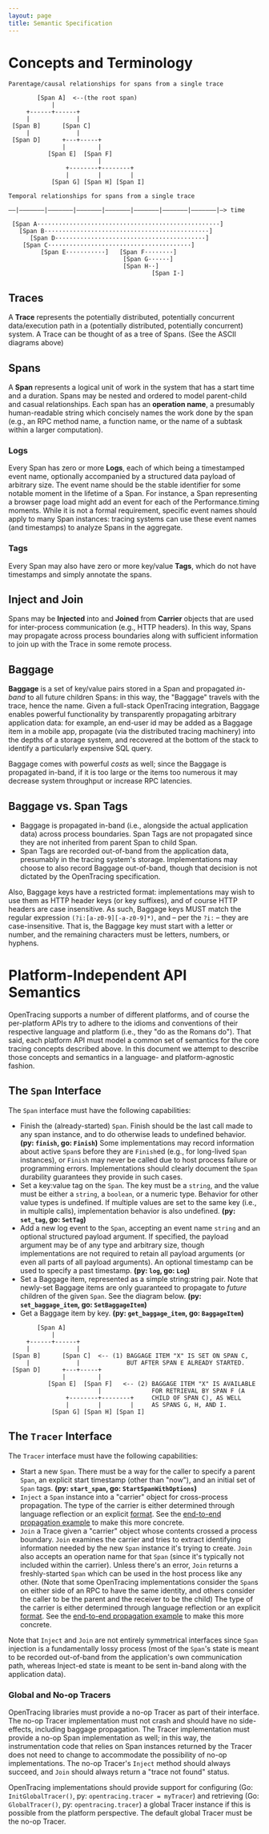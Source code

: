 ```yaml
---
layout: page
title: Semantic Specification
---
```

<div id="toc"></div>

# Concepts and Terminology


~~~
Parentage/causal relationships for spans from a single trace

        [Span A]  <--(the root span)
            |
     +------+------+
     |             |
 [Span B]      [Span C]
     |             |
 [Span D]      +---+-----+
               |         |
           [Span E]  [Span F]
                         |
                +--------+--------+
                |        |        |
            [Span G] [Span H] [Span I]

~~~

~~~
Temporal relationships for spans from a single trace

––|–––––––|–––––––|–––––––|–––––––|–––––––|–––––––|–––––––|–> time

 [Span A···················································]
   [Span B··············································]
      [Span D··········································]
    [Span C········································]
         [Span E···········]   [Span F········]
                                [Span G······]
                                [Span H··]
                                        [Span I·]
~~~

## Traces

A **Trace** represents the potentially distributed, potentially concurrent data/execution path in a (potentially distributed, potentially concurrent) system. A Trace can be thought of as a tree of Spans. (See the ASCII diagrams above)

## Spans

A **Span** represents a logical unit of work in the system that has a start time and a duration. Spans may be nested and ordered to model parent-child and casual relationships. Each span has an **operation name**, a presumably human-readable string which concisely names the work done by the span (e.g., an RPC method name, a function name, or the name of a subtask within a larger computation).

### Logs

Every Span has zero or more **Logs**, each of which being a timestamped event name, optionally accompanied by a structured data payload of arbitrary size. The event name should be the stable identifier for some notable moment in the lifetime of a Span. For instance, a Span representing a browser page load might add an event for each of the Performance.timing moments.  While it is not a formal requirement, specific event names should apply to many Span instances: tracing systems can use these event names (and timestamps) to analyze Spans in the aggregate.

### Tags

Every Span may also have zero or more key/value **Tags**, which do not have timestamps and simply annotate the spans.

## Inject and Join

Spans may be **Injected** into and **Joined** from **Carrier** objects that are used for inter-process communication (e.g., HTTP headers). In this way, Spans may propagate across process boundaries along with sufficient information to join up with the Trace in some remote process.

## Baggage

**Baggage** is a set of key/value pairs stored in a Span and propagated _in-band_ to all future children Spans: in this way, the "Baggage" travels with the trace, hence the name. Given a full-stack OpenTracing integration, Baggage enables powerful functionality by transparently propagating arbitrary application data: for example, an end-user id may be added as a Baggage item in a mobile app, propagate (via the distributed tracing machinery) into the depths of a storage system, and recovered at the bottom of the stack to identify a particularly expensive SQL query.

Baggage comes with powerful _costs_ as well; since the Baggage is propagated in-band, if it is too large or the items too numerous it may decrease system throughput or increase RPC latencies.

## Baggage vs. Span Tags

- Baggage is propagated in-band (i.e., alongside the actual application data) across process boundaries. Span Tags are not propagated since they are not inherited from parent Span to child Span.
- Span Tags are recorded out-of-band from the application data, presumably in the tracing system's storage. Implementations may choose to also record Baggage out-of-band, though that decision is not dictated by the OpenTracing specification.

Also, Baggage keys have a restricted format: implementations may wish to use them as HTTP header keys (or key suffixes), and of course HTTP headers are case insensitive. As such, Baggage keys MUST match the regular expression `(?i:[a-z0-9][-a-z0-9]*)`, and – per the `?i:` – they are case-insensitive. That is, the Baggage key must start with a letter or number, and the remaining characters must be letters, numbers, or hyphens.


# Platform-Independent API Semantics

OpenTracing supports a number of different platforms, and of course the per-platform APIs try to adhere to the idioms and conventions of their respective language and platform (i.e., they "do as the Romans do"). That said, each platform API must model a common set of semantics for the core tracing concepts described above. In this document we attempt to describe those concepts and semantics in a language- and platform-agnostic fashion.

## The `Span` Interface

The `Span` interface must have the following capabilities:

- Finish the (already-started) `Span`.  Finish should be the last call made to any span instance, and to do otherwise leads to undefined behavior. **(py: `finish`, go: `Finish`)** Some implementations may record information about active `Span`s before they are `Finish`ed (e.g., for long-lived `Span` instances), or `Finish` may never be called due to host process failure or programming errors. Implementations should clearly document the `Span` durability guarantees they provide in such cases.
- Set a key:value tag on the `Span`. The key must be a `string`, and the value must be either a `string`, a `boolean`, or a numeric type. Behavior for other value types is undefined. If multiple values are set to the same key (i.e., in multiple calls), implementation behavior is also undefined. **(py: `set_tag`, go: `SetTag`)**
- Add a new log event to the `Span`, accepting an event name `string` and an optional structured payload argument. If specified, the payload argument may be of any type and arbitrary size, though implementations are not required to retain all payload arguments (or even all parts of all payload arguments). An optional timestamp can be used to specify a past timestamp. **(py: `log`, go: `Log`)**
- Set a Baggage item, represented as a simple string:string pair. Note that newly-set Baggage items are only guaranteed to propagate to *future* children of the given `Span`. See the diagram below. **(py: `set_baggage_item`, go: `SetBaggageItem`)**
- Get a Baggage item by key. **(py: `get_baggage_item`, go: `BaggageItem`)**

~~~
        [Span A]
            |
     +------+------+
     |             |
 [Span B]      [Span C]  <-- (1) BAGGAGE ITEM "X" IS SET ON SPAN C,
     |             |             BUT AFTER SPAN E ALREADY STARTED.
 [Span D]      +---+-----+
               |         |
           [Span E]  [Span F]   <-- (2) BAGGAGE ITEM "X" IS AVAILABLE
                         |              FOR RETRIEVAL BY SPAN F (A
                +--------+--------+     CHILD OF SPAN C), AS WELL
                |        |        |     AS SPANS G, H, AND I.
            [Span G] [Span H] [Span I]
~~~


## The `Tracer` Interface

The `Tracer` interface must have the following capabilities:

- Start a new `Span`. There must be a way for the caller to specify a parent `Span`, an explicit start timestamp (other than "now"), and an initial set of `Span` tags. **(py: `start_span`, go: `StartSpanWithOptions`)**
- `Inject` a `Span` instance into a "carrier" object for cross-process propagation. The type of the carrier is either determined through language reflection or an explicit [format](/propagation#format-identifiers). See the [end-to-end propagation example](/propagation#propagation-example) to make this more concrete.
- `Join` a Trace given a "carrier" object whose contents crossed a process boundary. `Join` examines the carrier and tries to extract identifying information needed by the new `Span` instance it's trying to create. `Join` also accepts an operation name for that `Span` (since it's typically not included within the carrier). Unless there's an error, `Join` returns a freshly-started `Span` which can be used in the host process like any other. (Note that some OpenTracing implementations consider the `Span`s on either side of an RPC to have the same identity, and others consider the caller to be the parent and the receiver to be the child) The type of the carrier is either determined through language reflection or an explicit [format](/propagation#format-identifiers). See the [end-to-end propagation example](/propagation#propagation-example) to make this more concrete.

Note that `Inject` and `Join` are not entirely symmetrical interfaces since `Span` injection is a fundamentally lossy process (most of the `Span`'s state is meant to be recorded out-of-band from the application's own communication path, whereas Inject-ed state is meant to be sent in-band along with the application data).


### Global and No-op Tracers

OpenTracing libraries must provide a no-op Tracer as part of their interface. The no-op Tracer implementation must not crash and should have no side-effects, including baggage propagation. The Tracer implementation must provide a no-op Span implementation as well; in this way, the instrumentation code that relies on Span instances returned by the Tracer does not need to change to accommodate the possibility of no-op implementations. The no-op Tracer's `Inject` method should always succeed, and `Join` should always return a "trace not found" status.

OpenTracing implementations should provide support for configuring (Go: `InitGlobalTracer()`, py: `opentracing.tracer = myTracer`) and retrieving (Go: `GlobalTracer()`, py: `opentracing.tracer`) a global Tracer instance if this is possible from the platform perspective. The default global Tracer must be the no-op Tracer.

